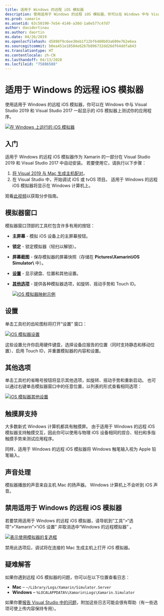 ```yaml
---
title: 适用于 Windows 的远程 iOS 模拟器
description: 使用适用于 Windows 的远程 iOS 模拟器，你可以在 Windows 中与 Visual Studio 2019 一起显示的 iOS 模拟器上测试你的应用程序。
ms.prod: xamarin
ms.assetid: 63c50190-7e54-4140-a30d-1a0e577c47d7
author: davidortinau
ms.author: daortin
ms.date: 04/26/2019
ms.openlocfilehash: d5898f9c6ee30eb1f12bf6480b93a609e762e6ea
ms.sourcegitcommit: b0ea451e18504e6267b896732dd26df64ddfa843
ms.translationtype: HT
ms.contentlocale: zh-CN
ms.lasthandoff: 04/13/2020
ms.locfileid: "75886588"
---
```

# <a name="remoted-ios-simulator-for-windows"></a>适用于 Windows 的远程 iOS 模拟器

使用适用于 Windows 的远程 iOS 模拟器，你可以在 Windows 中与 Visual Studio 2019 和 Visual Studio 2017 一起显示的 iOS 模拟器上测试你的应用程序。

[![在 Windows 上运行的 iOS 模拟器](images/hero-sml.png "在 Windows 上运行的 iOS 模拟器")](images/hero.png#lightbox)

## <a name="getting-started"></a>入门

适用于 Windows 的远程 iOS 模拟器作为 Xamarin 的一部分在 Visual Studio 2019 和 Visual Studio 2017 中自动安装。 若要使用它，请执行以下步骤：

1. [将 Visual 2019 与 Mac 生成主机配对](~/ios/get-started/installation/windows/connecting-to-mac/index.md)。
2. 在 Visual Studio 中，开始调试 iOS 或 tvOS 项目。 适用于 Windows 的远程 iOS 模拟器将显示在 Windows 计算机上。

观看[此视频](deploy.md)以获取分步指南。

## <a name="simulator-window"></a>模拟器窗口

模拟器窗口顶部的工具栏包含许多有用的按钮：

- **主屏幕** - 模拟 iOS 设备上的主屏幕按钮。
- **锁定** - 锁定模拟器（轻扫以解锁）。
- **屏幕截图** - 保存模拟器的屏幕快照（存储在 **Pictures\Xamarin\iOS Simulator\\** 中）。
- [**设置**](#settings) - 显示键盘、位置和其他设置。
- [**其他选项**](#other-options) - 提供各种模拟器选项，如旋转、摇动手势和 Touch ID。

    [![iOS 模拟器映射示例](images/maps-app-sml.png "iOS 模拟器映射示例")](images/maps-app.png#lightbox)

## <a name="settings"></a>设置

单击工具栏的齿轮图标将打开“设置”  窗口：

[![iOS 模拟器设置](images/settings-sml.png "iOS 模拟器设置")](images/settings.png#lightbox)

这些设置允许你启用硬件键盘，选择设备应报告的位置（同时支持静态和移动位置）、启用 Touch ID，并重置模拟器的内容和设置。

## <a name="other-options"></a>其他选项

单击工具栏的省略号按钮将显示其他选项，如旋转、摇动手势和重新启动。 也可以通过右键单击模拟器窗口中的任意位置，以列表的形式查看相同选项：

[![iOS 模拟器其他设置](images/more-sml.png "iOS 模拟器其他设置")](images/more.png#lightbox)

## <a name="touchscreen-support"></a>触摸屏支持

大多数新式 Windows 计算机都具有触摸屏。 由于适用于 Windows 的远程 iOS 模拟器支持触摸交互，因此你可以使用与物理 iOS 设备相同的捏合、轻扫和多指触摸手势来测试应用程序。

同样，适用于 Windows 的远程 iOS 模拟器将 Windows 触笔输入视为 Apple 铅笔输入。

## <a name="sound-handling"></a>声音处理

模拟器播放的声音来自主机 Mac 的扬声器。
Windows 计算机上不会听到 iOS 声音。

## <a name="disabling-the-remoted-ios-simulator-for-windows"></a>禁用适用于 Windows 的远程 iOS 模拟器

若要禁用适用于 Windows 的远程 iOS 模拟器，请导航到“工具”>“选项”>“Xamarin”>“iOS 设置”  并取消选中“Windows 的远程模拟器”  。

[![表示使用模拟器的复选框](images/options-sml.png "表示使用模拟器的复选框")](images/options.png#lightbox)

禁用此选项后，调试将在连接的 Mac 生成主机上打开 iOS 模拟器。

## <a name="troubleshooting"></a>疑难解答

如果你遇到远程 iOS 模拟器的问题，你可以在以下位置查看日志：

- **Mac** – `~/Library/Logs/Xamarin/Simulator.Server`
- **Windows** – `%LOCALAPPDATA%\Xamarin\Logs\Xamarin.Simulator`

如果你要[报告 Visual Studio 中的问题](https://docs.microsoft.com/visualstudio/ide/how-to-report-a-problem-with-visual-studio)，附加这些日志可能会很有帮助（有一些选项可使上传内容保持专用）。
